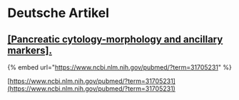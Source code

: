 # Deutsche Artikel

## [\[Pancreatic cytology-morphology and ancillary markers\].](https://www.ncbi.nlm.nih.gov/pubmed/?term=31705231)

{% embed url="https://www.ncbi.nlm.nih.gov/pubmed/?term=31705231" %}

[https://www.ncbi.nlm.nih.gov/pubmed/?term=31705231](https://www.ncbi.nlm.nih.gov/pubmed/?term=31705231)